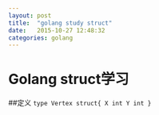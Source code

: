 ```yaml
---
layout: post
title:  "golang study struct"
date:   2015-10-27 12:48:32
categories: golang
---
```

Golang struct学习
===

##定义
`
type Vertex struct{
    X int
    Y int
}
`